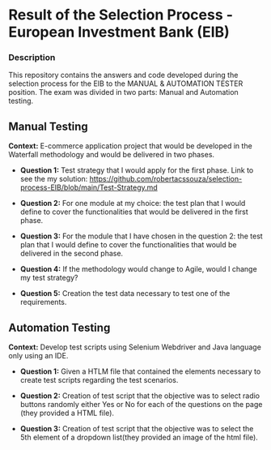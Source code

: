 # Result of the Selection Process - European Investment Bank (EIB)

### Description
This repository contains the answers and code developed during the selection process for the EIB to the MANUAL & AUTOMATION TESTER position.
The exam was divided in two parts: Manual and Automation testing. 



## Manual Testing

**Context:** E-commerce application project that would be developed in the Waterfall methodology and would be delivered in two phases. 

- **Question 1:** 
Test strategy that I would apply for the first phase.
Link to see the my solution: https://github.com/robertacssouza/selection-process-EIB/blob/main/Test-Strategy.md

- **Question 2:** 
For one module at my choice: the test plan that I would define to cover the functionalities that would be delivered in the first phase.

- **Question 3:**
For the module that I have chosen in the question 2: the test plan that I would define to cover the functionalities that would be delivered in the second phase.

- **Question 4:**
If the methodology would change to Agile, would I change my test strategy? 

- **Question 5:**
Creation the test data necessary to test one of the requirements. 


## Automation Testing

**Context:** Develop test scripts using Selenium Webdriver and Java language only using an IDE.

- **Question 1:**
Given a HTLM file that contained the elements necessary to create test scripts regarding the test scenarios. 

- **Question 2:**
Creation of test script that the objective was to select radio buttons randomly either Yes or No for each of the questions on the page (they provided a HTML file).

- **Question 3:**
Creation of test script that the objective was to select the 5th element of a dropdown list(they provided an image of the html file).




